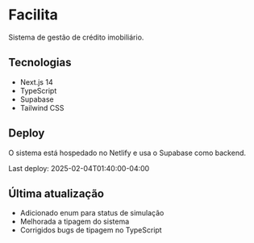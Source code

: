 # Facilita

Sistema de gestão de crédito imobiliário.

## Tecnologias

- Next.js 14
- TypeScript
- Supabase
- Tailwind CSS

## Deploy

O sistema está hospedado no Netlify e usa o Supabase como backend.

Last deploy: 2025-02-04T01:40:00-04:00

## Última atualização

- Adicionado enum para status de simulação
- Melhorada a tipagem do sistema
- Corrigidos bugs de tipagem no TypeScript

